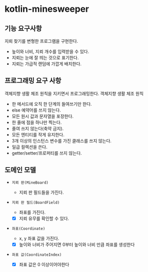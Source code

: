 # kotlin-minesweeper

## 기능 요구사항

지뢰 찾기를 변형한 프로그램을 구현한다.

- 높이와 너비, 지뢰 개수를 입력받을 수 있다.
- 지뢰는 눈에 잘 띄는 것으로 표기한다.
- 지뢰는 가급적 랜덤에 가깝게 배치한다.

## 프로그래밍 요구 사항

객체지향 생활 체조 원칙을 지키면서 프로그래밍한다.
객체지향 생활 체조 원칙

- 한 메서드에 오직 한 단계의 들여쓰기만 한다.
- else 예약어를 쓰지 않는다.
- 모든 원시 값과 문자열을 포장한다.
- 한 줄에 점을 하나만 찍는다.
- 줄여 쓰지 않는다(축약 금지).
- 모든 엔티티를 작게 유지한다.
- 3개 이상의 인스턴스 변수를 가진 클래스를 쓰지 않는다.
- 일급 컬렉션을 쓴다.
- getter/setter/프로퍼티를 쓰지 않는다.

## 도메인 모델

- `지뢰 판(MineBoard)`
  - 지뢰 판 필드들을 가진다.

- `지뢰 판 필드(BoardField)`
  - 좌표를 가진다.
  - [X] 지뢰 유무를 확인할 수 있다.

- `좌표(Coordinate)`
  - x, y 좌표 값을 가진다.
  - [X] 높이와 너비가 주어지면 0부터 높이와 너비 만큼 좌표를 생성한다

- `좌표 값(CoordinateIndex)`
  - [X] 좌표 값은 0 이상이어야한다
